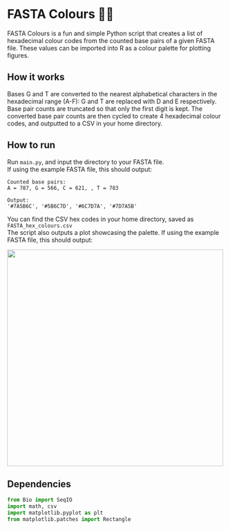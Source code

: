 # FASTA Colours 🧬🎨
FASTA Colours is a fun and simple Python script that creates a list of hexadecimal colour codes from the counted base pairs of a given FASTA file. These values can be imported into R as a colour palette for plotting figures.  

## How it works  
Bases G and T are converted to the nearest alphabetical characters in the hexadecimal range (A-F): G and T are replaced with D and E respectively. Base pair counts are truncated so that only the first digit is kept. The converted base pair counts are then cycled to create 4 hexadecimal colour codes, and outputted to a CSV in your home directory.

## How to run    
Run ```main.py```, and input the directory to your FASTA file.  
If using the example FASTA file, this should output:  
  
```
Counted base pairs:   
A = 787, G = 566, C = 621, , T = 783  

Output:  
'#7A5B6C', '#5B6C7D', '#6C7D7A', '#7D7A5B'  
```  
  
You can find the CSV hex codes in your home directory, saved as ```FASTA_hex_colours.csv```  
The script also outputs a plot showcasing the palette. If using the example FASTA file, this should output:  
  
<img align="center" src="https://raw.githubusercontent.com/alexpinch/FASTA-colours/main/example_data/example_palette.png" width=500/>  

## Dependencies  
```python
from Bio import SeqIO
import math, csv
import matplotlib.pyplot as plt
from matplotlib.patches import Rectangle
```  
